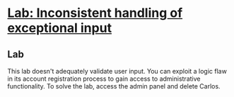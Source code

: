 # [Lab: Inconsistent handling of exceptional input](https://portswigger.net/web-security/logic-flaws/examples/lab-logic-flaws-inconsistent-handling-of-exceptional-input)

## Lab
This lab doesn't adequately validate user input. You can exploit a logic flaw in its account registration process to gain access to administrative functionality. To solve the lab, access the admin panel and delete Carlos.
